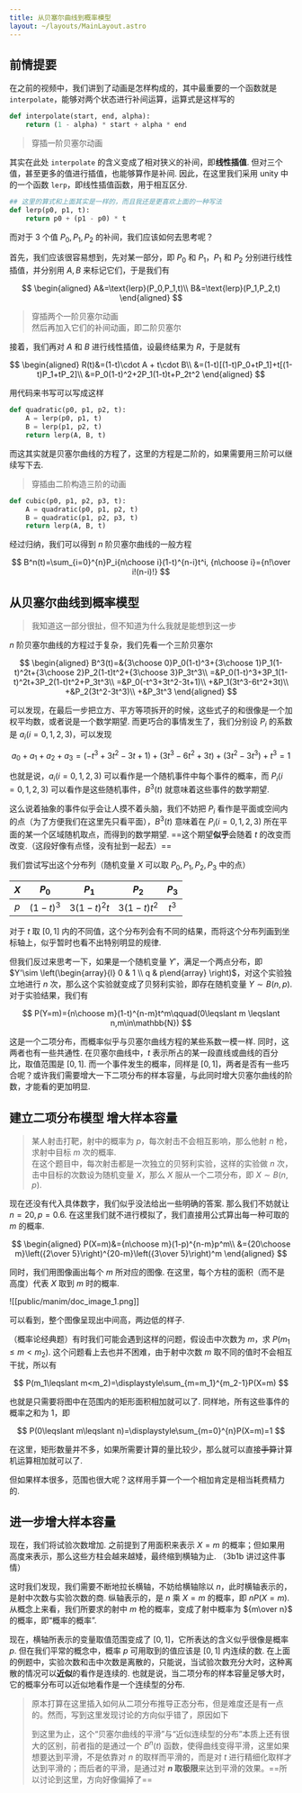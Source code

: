 ```yaml
---
title: 从贝塞尔曲线到概率模型
layout: ~/layouts/MainLayout.astro
---
```


## 前情提要

在之前的视频中，我们讲到了动画是怎样构成的，其中最重要的一个函数就是 `interpolate`，能够对两个状态进行补间运算，运算式是这样写的

```python
def interpolate(start, end, alpha):  
    return (1 - alpha) * start + alpha * end  
```

> 穿插一阶贝塞尔动画

其实在此处 `interpolate` 的含义变成了相对狭义的补间，即**线性插值**. 但对三个值，甚至更多的值进行插值，也能够算作是补间. 因此，在这里我们采用 unity 中的一个函数 `lerp`，即线性插值函数，用于相互区分.

```python
## 这里的算式和上面其实是一样的，而且我还是更喜欢上面的一种写法  
def lerp(p0, p1, t):  
    return p0 + (p1 - p0) * t  
```

而对于 3 个值 $P_0,P_1,P_2$ 的补间，我们应该如何去思考呢？

首先，我们应该很容易想到，先对某一部分，即 $P_0$ 和 $P_1$，$P_1$ 和 $P_2$ 分别进行线性插值，并分别用 $A,B$ 来标记它们，于是我们有

$$
\begin{aligned}  
A&=\text{lerp}(P_0,P_1,t)\\  
B&=\text{lerp}(P_1,P_2,t)  
\end{aligned}
$$  
  
> 穿插两个一阶贝塞尔动画  
> 然后再加入它们的补间动画，即二阶贝塞尔  
  
接着，我们再对 $A$ 和 $B$ 进行线性插值，设最终结果为 $R$，于是就有  
  
$$
\begin{aligned}
R(t)&=(1-t)\cdot A + t\cdot B\\
&=(1-t)[(1-t)P_0+tP_1]+t[(1-t)P_1+tP_2]\\
&=P_0(1-t)^2+2P_1(1-t)t+P_2t^2
\end{aligned}
$$
  
用代码来书写可以写成这样  
  
```python  
def quadratic(p0, p1, p2, t):  
    A = lerp(p0, p1, t)  
    B = lerp(p1, p2, t)  
    return lerp(A, B, t)  
```  
  
而这其实就是贝塞尔曲线的方程了，这里的方程是二阶的，如果需要用三阶可以继续写下去.   
  
> 穿插由二阶构造三阶的动画  
  
```python  
def cubic(p0, p1, p2, p3, t):  
    A = quadratic(p0, p1, p2, t)  
    B = quadratic(p1, p2, p3, t)  
    return lerp(A, B, t)  
```  
  
经过归纳，我们可以得到 $n$ 阶贝塞尔曲线的一般方程  
  
$$
B^n(t)=\sum_{i=0}^{n}P_i{n\choose i}(1-t)^{n-i}t^i, {n\choose i}={n!\over i!(n-i)!}
$$  
  
## 从贝塞尔曲线到概率模型  
  
> 我知道这一部分很扯，但不知道为什么我就是能想到这一步  
  
$n$ 阶贝塞尔曲线的方程过于复杂，我们先看一个三阶贝塞尔  
  
$$
\begin{aligned}
B^3(t)=&{3\choose 0}P_0(1-t)^3+{3\choose 1}P_1(1-t)^2t+{3\choose 2}P_2(1-t)t^2+{3\choose 3}P_3t^3\\
=&P_0(1-t)^3+3P_1(1-t)^2t+3P_2(1-t)t^2+P_3t^3\\
=&P_0(-t^3+3t^2-3t+1)\\
+&P_1(3t^3-6t^2+3t)\\
+&P_2(3t^2-3t^3)\\
+&P_3t^3
\end{aligned}
$$
  
可以发现，在最后一步把立方、平方等项拆开的时候，这些式子的和很像是一个加权平均数，或者说是一个数学期望. 而更巧合的事情发生了，我们分别设 $P_i$ 的系数是 $a_i(i=0,1,2,3)$，可以发现  
  
$$
a_0+a_1+a_2+a_3=(-t^3+3t^2-3t+1)+(3t^3-6t^2+3t)+(3t^2-3t^3)+t^3=1
$$
  
也就是说，$a_i(i=0,1,2,3)$ 可以看作是一个随机事件中每个事件的概率，而 $P_i(i=0,1,2,3)$ 可以看作是这些随机事件，$B^3(t)$ 就意味着这些事件的数学期望.   
  
这么说着抽象的事件似乎会让人摸不着头脑，我们不妨把 $P_i$ 看作是平面或空间内的点（为了方便我们在这里先只看平面），$B^3(t)$ 意味着在 $P_i(i=0,1,2,3)$ 所在平面的某一个区域随机取点，而得到的数学期望. ==这个期望**似乎**会随着 $t$ 的改变而改变.（这段好像有点怪，没有扯到一起去）==
  
我们尝试写出这个分布列（随机变量 $X$ 可以取 $P_0,P_1,P_2,P_3$ 中的点）  

| $X$ |   $P_0$   |    $P_1$    |    $P_2$    | $P_3$ |
|:---:|:---------:|:-----------:|:-----------:|:-----:|
| $p$ | $(1-t)^3$ | $3(1-t)^2t$ | $3(1-t)t^2$ | $t^3$ |

对于 $t$ 取 $[0,1]$ 内的不同值，这个分布列会有不同的结果，而将这个分布列画到坐标轴上，似乎暂时也看不出特别明显的规律.   
  
但我们反过来思考一下，如果是一个随机变量 $Y'$，满足一个两点分布，即 $Y'\sim \left(\begin{array}{l} 0 & 1 \\ q & p\end{array} \right)$，对这个实验独立地进行 $n$ 次，那么这个实验就变成了贝努利实验，即存在随机变量 $Y\sim B(n,p)$. 对于实验结果，我们有  
  
$$
P(Y=m)={n\choose m}(1-t)^{n-m}t^m\qquad(0\leqslant m \leqslant n,m\in\mathbb{N})
$$
  
这是一个二项分布，而概率似乎与贝塞尔曲线方程的某些系数一模一样. 同时，这两者也有一些共通性. 在贝塞尔曲线中，$t$ 表示所占的某一段直线或曲线的百分比，取值范围是 $[0,1]$. 而一个事件发生的概率，同样是 $[0,1]$，两者是否有一些巧合呢？或许我们需要增大一下二项分布的样本容量，与此同时增大贝塞尔曲线的阶数，才能看的更加明显.   
  
## 建立二项分布模型 增大样本容量  
  
> 某人射击打靶，射中的概率为 $p$，每次射击不会相互影响，那么他射 $n$ 枪，求射中目标 $m$ 次的概率.   
在这个题目中，每次射击都是一次独立的贝努利实验，这样的实验做 $n$ 次，击中目标的次数设为随机变量 $X$，那么 $X$ 服从一个二项分布，即 $X\sim B(n,p)$.   
  
现在还没有代入具体数字，我们似乎没法给出一些明确的答案. 那么我们不妨就让 $n=20, p=0.6$. 在这里我们就不进行模拟了，我们直接用公式算出每一种可取的 $m$ 的概率.   
  
$$
\begin{aligned}
P(X=m)&={n\choose m}(1-p)^{n-m}p^m\\
&={20\choose m}\left({2\over 5}\right)^{20-m}\left({3\over 5}\right)^m
\end{aligned}
$$
  
同时，我们用图像画出每个 $m$ 所对应的图像. 在这里，每个方柱的面积（而不是高度）代表 $X$ 取到 $m$ 时的概率.   

![[public/manim/doc_image_1.png]]

可以看到，整个图像呈现出中间高，两边低的样子.   
  
（概率论经典题）有时我们可能会遇到这样的问题，假设击中次数为 $m$，求 $P(m_1\leqslant m < m_2)$. 这个问题看上去也并不困难，由于射中次数 $m$ 取不同的值时不会相互干扰，所以有  
  
  
$$
P(m_1\leqslant m<m_2)=\displaystyle\sum_{m=m_1}^{m_2-1}P(X=m)
$$  
  
也就是只需要将图中在范围内的矩形面积相加就可以了. 同样地，所有这些事件的概率之和为 $1$，即  
  
$$
P(0\leqslant m\leqslant n)=\displaystyle\sum_{m=0}^{n}P(X=m)=1
$$  
  
在这里，矩形数量并不多，如果所需要计算的量比较少，那么就可以直接~~手算~~计算机运算相加就可以了.   
  
但如果样本很多，范围也很大呢？这样用手算一个一个相加肯定是相当耗费精力的.   
  
## 进一步增大样本容量  
  
现在，我们将试验次数增加. 之前提到了用面积来表示 $X=m$ 的概率；但如果用高度来表示，那么这些方柱会越来越矮，最终缩到横轴为止. （3b1b 讲过这件事情）  
  
这时我们发现，我们需要不断地拉长横轴，不妨给横轴除以 $n$，此时横轴表示的，是射中次数与实验次数的商. 纵轴表示的，是 $n$ 乘 $X=m$ 的概率，即 $nP(X=m)$. 从概念上来看，我们所要求的射中 $m$ 枪的概率，变成了射中概率为 ${m\over n}$ 的概率，即“概率的概率”.   
  
现在，横轴所表示的变量取值范围变成了 $[0,1]$，它所表达的含义似乎很像是概率 $p$. 但在我们平常的概念中，概率 $p$ 可用取到的值应该是 $[0,1]$ 内连续的数. 在上面的例题中，实验次数和击中次数是离散的，只能说，当试验次数充分大时，这种离散的情况可以**近似**的看作是连续的. 也就是说，当二项分布的样本容量足够大时，它的概率分布可以近似地看作是一个连续型的分布.

> 原本打算在这里插入如何从二项分布推导正态分布，但是难度还是有一点的。然而，写到这里发现讨论的方向似乎错了，原因如下
>
> 到这里为止，这个“贝塞尔曲线的平滑”与“近似连续型的分布”本质上还有很大的区别，前者指的是通过一个 $B^n(t)$ 函数，使得曲线变得平滑，这里如果想要达到平滑，不是依靠对 $n$ 的取样而平滑的，而是对 $t$ 进行精细化取样才达到平滑的；而后者的平滑，是通过对 **$n$ 取极限**来达到平滑的效果。==所以讨论到这里，方向好像偏掉了==

